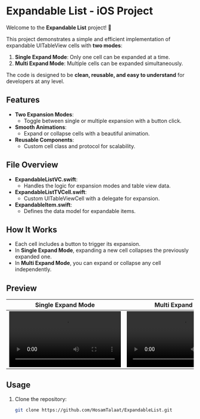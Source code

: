 # Expandable List - iOS Project

Welcome to the **Expandable List** project! 🎉

This project demonstrates a simple and efficient implementation of expandable UITableView cells with **two modes**:
1. **Single Expand Mode**: Only one cell can be expanded at a time.
2. **Multi Expand Mode**: Multiple cells can be expanded simultaneously.

The code is designed to be **clean, reusable, and easy to understand** for developers at any level.

## Features
- **Two Expansion Modes**:
  - Toggle between single or multiple expansion with a button click.
- **Smooth Animations**:
  - Expand or collapse cells with a beautiful animation.
- **Reusable Components**:
  - Custom cell class and protocol for scalability.

## File Overview
- **ExpandableListVC.swift**:
  - Handles the logic for expansion modes and table view data.
- **ExpandableListTVCell.swift**:
  - Custom UITableViewCell with a delegate for expansion.
- **ExpandableItem.swift**:
  - Defines the data model for expandable items.

## How It Works
- Each cell includes a button to trigger its expansion.
- In **Single Expand Mode**, expanding a new cell collapses the previously expanded one.
- In **Multi Expand Mode**, you can expand or collapse any cell independently.

## Preview
| Single Expand Mode         | Multi Expand Mode          |
|----------------------------|----------------------------|
| ![Single Expand Mode](./assets/single_expand.mov) | ![Multi Expand Mode](./assets/multi_expand.MOV) |

## Usage
1. Clone the repository:  
   ```bash
   git clone https://github.com/HosamTalaat/ExpandableList.git
